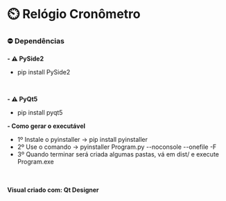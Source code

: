 # ⏲️ Relógio Cronômetro

### ⛔ Dependências
<b>- ⚠️ PySide2</b>
- pip install PySide2
<br>

  <b>- ⚠️ PyQt5</b>
- pip install pyqt5

 <b>- Como gerar o executável</b>
- 1º Instale o pyinstaller -> pip install pyinstaller
- 2º Use o comando -> pyinstaller Program.py --noconsole --onefile -F
- 3º Quando terminar será criada algumas pastas, vá em dist/ e execute Program.exe
<br>
<br>
<b> Visual criado com: Qt Designer </b>
